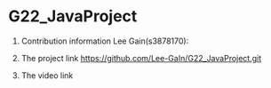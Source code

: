 # G22_JavaProject

1. Contribution information
Lee Gain(s3878170):

2. The project link
https://github.com/Lee-GaIn/G22_JavaProject.git

3. The video link
